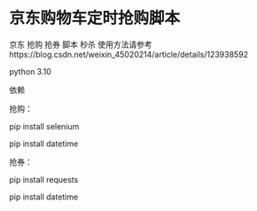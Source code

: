 # 京东购物车定时抢购脚本
京东 抢购 抢券 脚本 秒杀
使用方法请参考https://blog.csdn.net/weixin_45020214/article/details/123938592

python 3.10

依赖

抢购：

pip install selenium

pip install datetime

抢券：

pip install requests

pip install datetime
